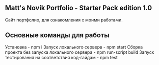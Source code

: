 ## Matt's Novik Portfolio - Starter Pack edition 1.0
Сайт портфолио, для ознакомления с моими работами.

## Основные команды для работы
Установка - npm i
Запуск локального сервера - npm start
Сборка проекта без запуска локального сервера - npm run-script build
Запуск тестирования на соответствия код-гайдам - npm test
